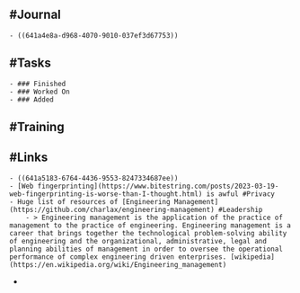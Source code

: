 ## #Journal
	- ((641a4e8a-d968-4070-9010-037ef3d67753))
## #Tasks
	- ### Finished
	- ### Worked On
	- ### Added
## #Training
## #Links
	- ((641a5183-6764-4436-9553-8247334687ee))
	- [Web fingerprinting](https://www.bitestring.com/posts/2023-03-19-web-fingerprinting-is-worse-than-I-thought.html) is awful #Privacy
	- Huge list of resources of [Engineering Management](https://github.com/charlax/engineering-management) #Leadership
		- > Engineering management is the application of the practice of management to the practice of engineering. Engineering management is a career that brings together the technological problem-solving ability of engineering and the organizational, administrative, legal and planning abilities of management in order to oversee the operational performance of complex engineering driven enterprises. [wikipedia](https://en.wikipedia.org/wiki/Engineering_management)
-